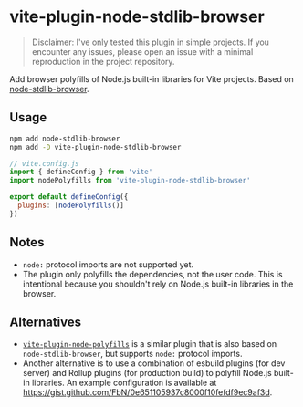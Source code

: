 # vite-plugin-node-stdlib-browser

> Disclaimer: I've only tested this plugin in simple projects. If you encounter any issues, please open an issue with a minimal reproduction in the project repository.

Add browser polyfills of Node.js built-in libraries for Vite projects. Based on [node-stdlib-browser](https://github.com/niksy/node-stdlib-browser).

## Usage

```sh
npm add node-stdlib-browser
npm add -D vite-plugin-node-stdlib-browser
```

```js
// vite.config.js
import { defineConfig } from 'vite'
import nodePolyfills from 'vite-plugin-node-stdlib-browser'

export default defineConfig({
  plugins: [nodePolyfills()]
})
```

## Notes

* `node:` protocol imports are not supported yet.
* The plugin only polyfills the dependencies, not the user code. This is intentional because you shouldn't rely on Node.js built-in libraries in the browser.

## Alternatives

* [`vite-plugin-node-polyfills`](https://github.com/voracious/vite-plugin-node-polyfills) is a similar plugin that is also based on `node-stdlib-browser`, but supports `node:` protocol imports.
* Another alternative is to use a combination of esbuild plugins (for dev server) and Rollup plugins (for production build) to polyfill Node.js built-in libraries. An example configuration is available at https://gist.github.com/FbN/0e651105937c8000f10fefdf9ec9af3d.
